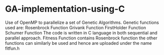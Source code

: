 # GA-implementation-using-C
Use of OpenMP to parallelize a set of Genetic Algorithms. Genetic functions used are:
Rosenbrock Function
Grivank Function
FirstHolder Function
Schumer Function
The code is written in C language in both sequential and parallel approach.
Fitness Function contains Rosenbrock function the other functions can similarly be used and hence are uploaded under the name fitfun.h

